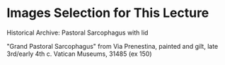 # Images Selection for This Lecture

Historical Archive: Pastoral Sarcophagus with lid

"Grand Pastoral Sarcophagus"
from Via Prenestina, painted and gilt, late 3rd/early 4th c.
Vatican Museums, 31485 (ex 150)